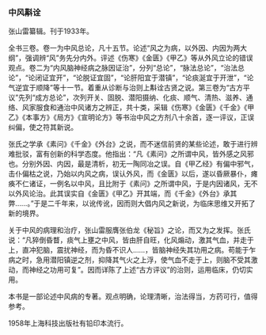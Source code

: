 ### 中风斠诠

张山雷纂辑。刊于1933年。

全书三卷。卷一为中风总论，凡十五节。论述“风之为病，以外因、内因为两大纲”，强调辨“风”务先分内外。评述《伤寒》《金匮》《甲乙》等从外风立论的错误观点。卷二为“内风脑神经病之脉因证治”，分列“总论”，“脉法总论”，“治法总论”，“论闭证宜开”，“论脱证宜固”，“论肝阳宜于潜镇”，“论痰涎宜于开泄”，“论气逆宜于顺降”等十一节。着重从诊断与治则上斠诠古贤之说。第三卷为“古方平议”先列“成方总论”，次列开关、固脱、潜阳摄纳、化痰、顺气、清热、滋养、通络、风家服食和通治中风诸方之辨正，共十类，采辑《伤寒》《金匮》《千金》《甲乙》《本事方》《局方》《宣明论方》等书治中风之方剂八十余首，逐一评议，正误纠偏，使之符其新说。

张氏之学承《素问》《千金》《外台》之说，而不迷信前贤的某些论述，敢于进行辨难批驳，富有创新的科学态度。他指出：“凡《素问》之所谓中风，皆外感之风邪也。分别外因、内因，最是清析，初无一陶同冶之误。自《甲乙经》有偏中邪气，击仆偏枯之说，乃始以内风之病，误认外风，而《金匮》以后，遂以昏厥暴仆，瘫痪不仁诸证，一例名以中风，且比附于《素问》之所谓中风，于是内因诸风，无不以外风论治。此其误实自《金匮》《甲乙》开其端，而《千金》《外台》承其弊……。”于是二千年来，以讹传讹，因而则大倡内风之新说，为临床思维又开拓了新的境界。

关于中风的病理和治疗，张山雷服膺张伯龙《秘旨》之论，而又为之发挥。张氏说：“凡猝倒昏瞀，痰气上壅之中风，皆由肝自旺，化风煽动，激其气血，并走于上，直冲犯脑，震扰神经，而为昏不识人……，皆脑神经失其功用之病。苟能于乍病之时，急用潜阳镇逆之剂，抑降其气火之上浮，使气血不走于上，则脑不受其激动，而神经之功用可复”。因而详陈了上述“古方评议”的治则，运用临床，仍切实用。

本书是一部论述中风病的专著。观点明确，论理清晰，治法得当，方药可行，值得参考。

1958年上海科技出版社有铅印本流行。
